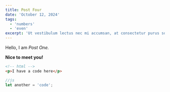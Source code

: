 ```yaml
---
title: Post Four
date: 'October 12, 2024'
tags:
  - 'numbers'
  - 'even'
excerpt: 'Ut vestibulum lectus nec mi accumsan, at consectetur purus sodales. Quisque ultrices ligula mi, et facilisis tortor rhoncus in. Morbi odio turpis, consequat eu lacus ac, gravida pulvinar libero. Cras porttitor finibus diam a feugiat. Interdum et malesuada fames ac ante ipsum primis in faucibus. Nullam mollis nisi quis nunc placerat, nec finibus dolor ornare.'
---
```


Hello, I am _Post One._

**Nice to meet you!**

```html
<!-- html -->
<p>I have a code here</p>
```

```js
//js
let another = 'code';
```
